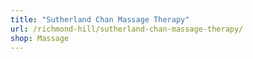 ```yaml
---
title: "Sutherland Chan Massage Therapy"
url: /richmond-hill/sutherland-chan-massage-therapy/
shop: Massage
---
```

